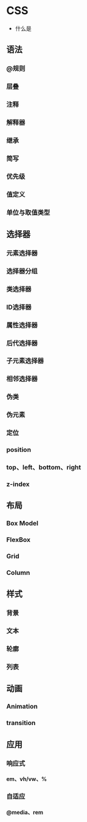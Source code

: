 # CSS
* 什么是
## 语法
### @规则
### 层叠
### 注释
### 解释器
### 继承
### 简写
### 优先级
### 值定义
### 单位与取值类型
## 选择器
### 元素选择器
### 选择器分组
### 类选择器
### ID选择器
### 属性选择器
### 后代选择器
### 子元素选择器
### 相邻选择器
### 伪类
### 伪元素
### 定位
### position
### top、left、bottom、right
### z-index
## 布局
### Box Model
### FlexBox
### Grid
### Column
## 样式
### 背景
### 文本
### 轮廓
### 列表
## 动画
### Animation
### transition
## 应用
### 响应式
#### em、vh/vw、%
### 自适应
#### @media、rem